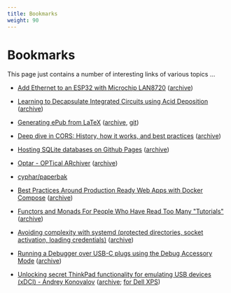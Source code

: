 ```yaml
---
title: Bookmarks
weight: 90
---
```


# Bookmarks

This page just contains a number of interesting links of various topics ...


* [Add Ethernet to an ESP32 with Microchip LAN8720](https://sautter.com/blog/ethernet-on-esp32-using-lan8720/)
  ([archive](https://archive.vn/BOZN8))

* [Learning to Decapsulate Integrated Circuits using Acid Deposition](https://jcjc-dev.com/2020/10/20/learning-to-decap-ics/)
  ([archive](https://archive.vn/oTNRq))

* [Generating ePub from LaTeX](https://minireference.com/blog/generating-epub-from-latex/)
  ([archive](https://archive.vn/BJpLm), [git](https://github.com/minireference/sample-book/blob/bdfdbed/fabfile.py))

* [Deep dive in CORS: History, how it works, and best practices](https://ieftimov.com/post/deep-dive-cors-history-how-it-works-best-practices/)
  ([archive](https://archive.vn/TuEB0))

* [Hosting SQLite databases on Github Pages](https://phiresky.github.io/blog/2021/hosting-sqlite-databases-on-github-pages/)
  ([archive](https://archive.vn/gzJV8))

* [Optar - OPTical ARchiver](http://ronja.twibright.com/optar/)
  ([archive](https://archive.vn/eCzqJ))

* [cyphar/paperbak](https://github.com/cyphar/paperback/)

* [Best Practices Around Production Ready Web Apps with Docker Compose](https://nickjanetakis.com/blog/best-practices-around-production-ready-web-apps-with-docker-compose)
  ([archive](https://archive.vn/u86SN))

* [Functors and Monads For People Who Have Read Too Many "Tutorials"](http://www.jerf.org/iri/post/2958)
  ([archive](https://archive.vn/o15iR))

* [Avoiding complexity with systemd (protected directories, socket activation, loading credentials)](https://mgdm.net/weblog/systemd/)
  ([archive](https://archive.vn/PBu5u))

* [Running a Debugger over USB-C plugs using the Debug Accessory Mode](https://mobile.twitter.com/alvaroprieto/status/1495860045728395278)
  ([archive](https://archive.vn/LXHXA))

* [Unlocking secret ThinkPad functionality for emulating USB devices (xDCI) - Andrey Konovalov](https://xairy.io/articles/thinkpad-xdci)
  ([archive](https://archive.is/j15xu); [for Dell XPS](https://gist.github.com/shinyquagsire23/ab6f7c0f9b6514b6b54d69b9a57646be))
